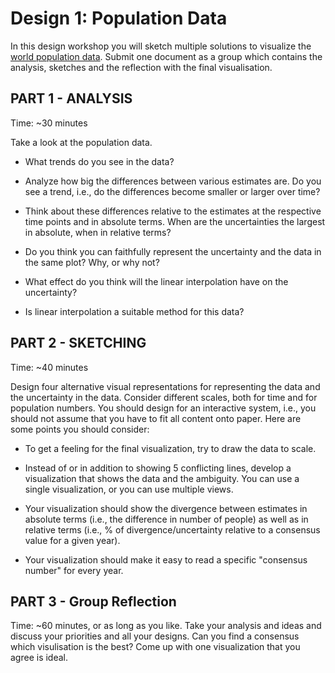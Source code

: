 #  Design 1: Population Data

In this design workshop you will sketch multiple solutions to visualize the [world population data]. Submit one document as a group which contains the analysis, sketches and the reflection with the final visualisation.

[world population data]:  https://en.wikipedia.org/wiki/World_population_estimates

## PART 1 - ANALYSIS
Time: ~30 minutes

Take a look at the population data. 

* What trends do you see in the data?

* Analyze how big the differences between various estimates are. Do you see a trend, i.e., do the differences become smaller or larger over time? 

* Think about these differences relative to the estimates at the respective time points and in absolute terms. When are the uncertainties the largest in absolute, when in relative terms?

* Do you think you can faithfully represent the uncertainty and the data in the same plot? Why, or why not? 

* What effect do you think will the linear interpolation have on the uncertainty?

* Is linear interpolation a suitable method for this data?

## PART 2 - SKETCHING
Time: ~40 minutes

Design four alternative visual representations for representing the data and the uncertainty in the data. Consider different scales, both for time and for population numbers. You should design for an interactive system, i.e., you should not assume that you have to fit all content onto paper. 
Here are some points you should consider: 

* To get a feeling for the final visualization, try to draw the data to scale.

* Instead of or in addition to showing 5 conflicting lines, develop a visualization that shows the data and the ambiguity. You can use a single visualization, or you can use multiple views.

* Your visualization should show the divergence between estimates in absolute terms (i.e., the difference in number of people) as well as in relative terms (i.e., % of divergence/uncertainty relative to a consensus value for a given year).

* Your visualization should make it easy to read a specific "consensus number" for every year.

## PART 3 - Group Reflection 
Time: ~60 minutes, or as long as you like. 
Take your analysis and ideas and discuss your priorities and all your designs. Can you find a consensus which visulisation is the best? Come up with one visualization that you agree is ideal. 
